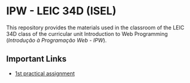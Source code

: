 # IPW - LEIC 34D (ISEL)

This repository provides the materials used in the classroom of the LEIC 34D class of the curricular unit Introduction to Web Programming (*Introdução à Programação Web - IPW*).

## Important Links

- [1st practical assignment](https://github.com/isel-leic-ipw/2425i-IPW-LEIC33D/wiki/IPW_IP-2425-1-A1)
